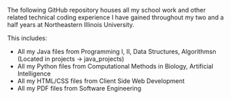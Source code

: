 The following GitHub repository houses all my school work and other related technical coding experience I have gained throughout my two and a half years at Northeastern Illinois University.

This includes:
- All my Java files from Programming I, II, Data Structures, Algorithmsn (Located in projects -> java_projects)
- All my Python files from Computational Methods in Biology, Artificial Intelligence
- All my HTML/CSS files from Client Side Web Development
- All my PDF files from Software Engineering
